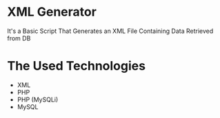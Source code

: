 # XML Generator
It's a Basic Script That Generates an XML File Containing Data Retrieved from DB

# The Used Technologies
* XML
* PHP
* PHP (MySQLi)
* MySQL
